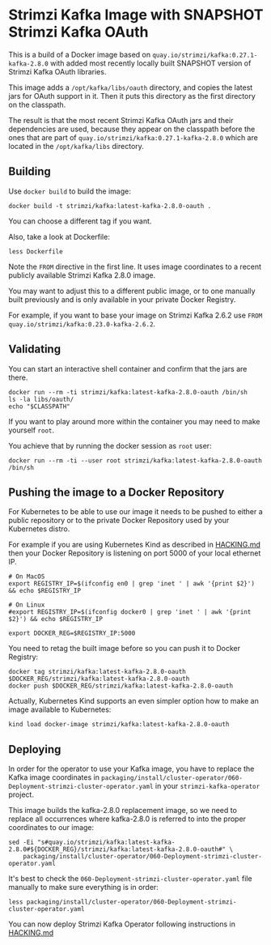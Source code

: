 Strimzi Kafka Image with SNAPSHOT Strimzi Kafka OAuth
=====================================================

This is a build of a Docker image based on `quay.io/strimzi/kafka:0.27.1-kafka-2.8.0` with added most recently locally built SNAPSHOT version of Strimzi Kafka OAuth libraries.

This image adds a `/opt/kafka/libs/oauth` directory, and copies the latest jars for OAuth support in it.
Then it puts this directory as the first directory on the classpath.

The result is that the most recent Strimzi Kafka OAuth jars and their dependencies are used, because they appear on the classpath before the ones that are part of `quay.io/strimzi/kafka:0.27.1-kafka-2.8.0` which are located in the `/opt/kafka/libs` directory.


Building
--------

Use `docker build` to build the image:

    docker build -t strimzi/kafka:latest-kafka-2.8.0-oauth .

You can choose a different tag if you want.

Also, take a look at Dockerfile:

    less Dockerfile
    
Note the `FROM` directive in the first line. It uses image coordinates to a recent publicly available Strimzi Kafka 2.8.0 image.

You may want to adjust this to a different public image, or to one manually built previously and is only available in your private Docker Registry.

For example, if you want to base your image on Strimzi Kafka 2.6.2 use `FROM quay.io/strimzi/kafka:0.23.0-kafka-2.6.2`.


Validating
----------

You can start an interactive shell container and confirm that the jars are there.

    docker run --rm -ti strimzi/kafka:latest-kafka-2.8.0-oauth /bin/sh
    ls -la libs/oauth/
    echo "$CLASSPATH"
    
If you want to play around more within the container you may need to make yourself `root`.

You achieve that by running the docker session as `root` user:

    docker run --rm -ti --user root strimzi/kafka:latest-kafka-2.8.0-oauth /bin/sh



Pushing the image to a Docker Repository
--------------------------------------

For Kubernetes to be able to use our image it needs to be pushed to either a public repository or to the private Docker Repository used by your Kubernetes distro.

For example if you are using Kubernetes Kind as described in [HACKING.md](../../../HACKING.md) then your Docker Repository is listening on port 5000 of your local ethernet IP.

    # On MacOS
    export REGISTRY_IP=$(ifconfig en0 | grep 'inet ' | awk '{print $2}') && echo $REGISTRY_IP 

    # On Linux
    #export REGISTRY_IP=$(ifconfig docker0 | grep 'inet ' | awk '{print $2}') && echo $REGISTRY_IP 

    export DOCKER_REG=$REGISTRY_IP:5000
    
You need to retag the built image before so you can push it to Docker Registry:

    docker tag strimzi/kafka:latest-kafka-2.8.0-oauth $DOCKER_REG/strimzi/kafka:latest-kafka-2.8.0-oauth
    docker push $DOCKER_REG/strimzi/kafka:latest-kafka-2.8.0-oauth

Actually, Kubernetes Kind supports an even simpler option how to make an image available to Kubernetes:

    kind load docker-image strimzi/kafka:latest-kafka-2.8.0-oauth 

Deploying
---------

In order for the operator to use your Kafka image, you have to replace the Kafka image coordinates in `packaging/install/cluster-operator/060-Deployment-strimzi-cluster-operator.yaml` in your `strimzi-kafka-operator` project.

This image builds the kafka-2.8.0 replacement image, so we need to replace all occurrences where kafka-2.8.0 is referred to into the proper coordinates to our image:

    sed -Ei "s#quay.io/strimzi/kafka:latest-kafka-2.8.0#${DOCKER_REG}/strimzi/kafka:latest-kafka-2.8.0-oauth#" \
        packaging/install/cluster-operator/060-Deployment-strimzi-cluster-operator.yaml


It's best to check the `060-Deployment-strimzi-cluster-operator.yaml` file manually to make sure everything is in order:

    less packaging/install/cluster-operator/060-Deployment-strimzi-cluster-operator.yaml


You can now deploy Strimzi Kafka Operator following instructions in [HACKING.md](../../../HACKING.md)

